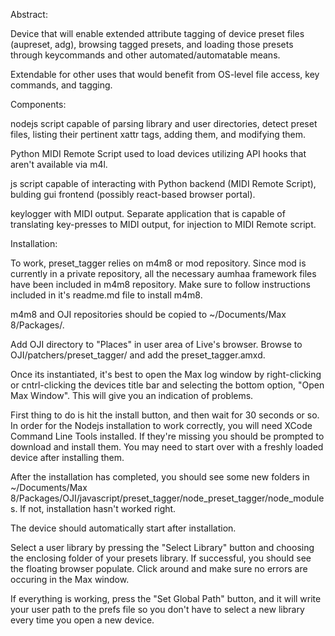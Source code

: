 Abstract:

Device that will enable extended attribute tagging of device preset files (aupreset, adg),
browsing tagged presets, and loading those presets through keycommands and other
automated/automatable means.

Extendable for other uses that would benefit from OS-level file access, key commands,
and tagging.

Components:

nodejs script capable of parsing library and user directories, detect
preset files, listing their pertinent xattr tags, adding them, and modifying them.

Python MIDI Remote Script used to load devices utilizing API hooks that aren't
available via m4l.

js script capable of interacting with Python backend (MIDI Remote Script),
bulding gui frontend (possibly react-based browser portal).

keylogger with MIDI output.  Separate application that is capable of translating
key-presses to MIDI output, for injection to MIDI Remote script.


Installation:

To work, preset_tagger relies on m4m8 or mod repository.  Since mod is currently
in a private repository, all the necessary aumhaa framework files have been included
in m4m8 repository.  Make sure to follow instructions included in it's readme.md
file to install m4m8.

m4m8 and OJI repositories should be copied to ~/Documents/Max 8/Packages/.  

Add OJI directory to "Places" in user area of Live's browser.  Browse to
OJI/patchers/preset_tagger/ and add the preset_tagger.amxd.  

Once its instantiated, it's best to open the Max log window by right-clicking or
cntrl-clicking the devices title bar and selecting the bottom option, "Open Max
Window".  This will give you an indication of problems.

First thing to do is hit the install button, and then wait for 30 seconds or so.
In order for the Nodejs installation to work correctly, you will need XCode Command
Line Tools installed.  If they're missing you should be prompted to download and
install them.  You may need to start over with a freshly loaded device after
installing them.

After the installation has completed, you should see some new folders in
~/Documents/Max 8/Packages/OJI/javascript/preset_tagger/node_preset_tagger/node_modules.
If not, installation hasn't worked right.

The device should automatically start after installation.

Select a user library by pressing the "Select Library" button and choosing the
enclosing folder of your presets library.  If successful, you should see the
floating browser populate.  Click around and make sure no errors are occuring
in the Max window.  

If everything is working, press the "Set Global Path" button, and it will write
your user path to the prefs file so you don't have to select a new library
every time you open a new device.
